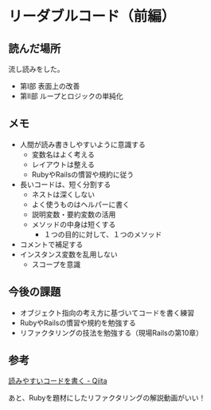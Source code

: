 # リーダブルコード（前編）

## 読んだ場所

流し読みをした。

- 第I部 表面上の改善
- 第II部 ループとロジックの単純化

## メモ

- 人間が読み書きしやすいように意識する
  - 変数名はよく考える
  - レイアウトは整える
  - RubyやRailsの慣習や規約に従う
- 長いコードは、短く分割する
  - ネストは深くしない
  - よく使うものはヘルパーに書く
  - 説明変数・要約変数の活用
  - メソッドの中身は短くする
    - １つの目的に対して、１つのメソッド
- コメントで補足する
- インスタンス変数を乱用しない
  - スコープを意識

## 今後の課題

- オブジェクト指向の考え方に基づいてコードを書く練習
- RubyやRailsの慣習や規約を勉強する
- リファクタリングの技法を勉強する（現場Railsの第10章）

## 参考

[読みやすいコードを書く \- Qiita](https://qiita.com/yuya_yuzen/items/9ef683bf2a5cc5b301c1)

あと、Rubyを題材にしたリファクタリングの解説動画がいい！


